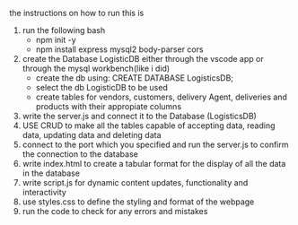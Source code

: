 the instructions on how to run this is
1. run the following bash
   - npm init -y
   - npm install express mysql2 body-parser cors
2. create the Database LogisticDB either through the vscode app or through the mysql workbench(like i did)
   - create the db using: CREATE DATABASE LogisticsDB;
   - select the db LogisticDB to be used
   - create tables for vendors, customers, delivery Agent, deliveries and products with their appropiate columns
3. write the server.js and connect it to the Database (LogisticsDB)
4. USE CRUD to make all the tables capable of accepting data, reading data, updating data and deleting data
5. connect to the port which you specified and run the server.js to confirm the connection to the database
6. write index.html  to create a tabular format for the display of all the data in the database
7. write script.js for dynamic content updates, functionality and interactivity
8. use styles.css to define the styling and format of the webpage
9. run the code to check for any errors and mistakes
